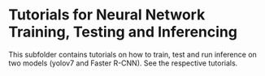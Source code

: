 # Tutorials for Neural Network Training, Testing and Inferencing


This subfolder contains tutorials on how to train, test and run inference on two models (yolov7 and Faster R-CNN). See the respective tutorials.
